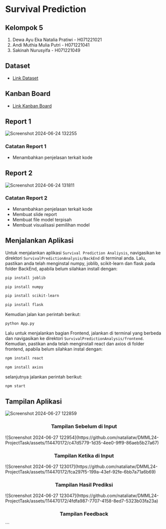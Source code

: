 # Survival Prediction

## Kelompok 5
1. Dewa Ayu Eka Natalia Pratiwi - H071221021
2. Andi Muthia Mulia Putri - H071221041
3. Sakinah Nurusyifa - H071221049

## Dataset
- [Link Dataset](https://www.kaggle.com/competitions/titanic)

## Kanban Board
- [Link Kanban Board](https://www.notion.so/b9de2ec103b94a48a89514f2bcbbcc39?v=c6e92543a24246fd886fd907986f2443&pvs=4)

## Report 1
![Screenshot 2024-06-24 132255](https://github.com/nataliatw/DMML24-ProjectTask/assets/114470172/eb0e6e8b-ed87-46c7-8a6d-ab04a8e87aee)
### Catatan Report 1
* Menambahkan penjelasan terkait kode

## Report 2
![Screenshot 2024-06-24 131811](https://github.com/nataliatw/DMML24-ProjectTask/assets/114470172/e518f519-e75a-4d09-b717-8c8464cfa316)
### Catatan Report 2
* Menambahkan penjelasan terkait kode
* Membuat slide report
* Membuat file model terpisah
* Membuat visualisasi pemilihan model

## Menjalankan Aplikasi
Untuk menjalankan aplikasi `Survival Prediction Analiysis`, navigasikan ke direktori `SurvivalPredictionAnalysis/BackEnd` di terminal anda. Lalu, pastikan anda telah menginstal numpy, joblib, scikit-learn dan flask pada folder BackEnd, apabila belum silahkan install dengan:
```bash
pip install joblib
```
```bash
pip install numpy
```
```bash
pip install scikit-learn
```
```bash
pip install flask
```
Kemudian jalan kan perintah berikut:
```bash
python App.py
```

Lalu untuk menjalankan bagian Frontend, jalankan di terminal yang berbeda dan navigasikan ke direktori `SurvivalPredictionAnalysis/frontend`. Kemudian, pastikan anda telah menginstall react dan axios di folder frontend, apabila belum silahkan instal dengan:
```bash
npm install react
```
```bash
npm install axios
```
selanjutnya jalankan perintah berikut:
```bash
npm start
```

## Tampilan Aplikasi
![Screenshot 2024-06-27 122859](https://github.com/nataliatw/DMML24-ProjectTask/assets/114470172/9cb0b65d-9afb-48d7-9523-2fc21a64bc83)
<h3 align="center">Tampilan Sebelum di Input</h3>
![Screenshot 2024-06-27 122954](https://github.com/nataliatw/DMML24-ProjectTask/assets/114470172/c47d5779-1d35-4ee0-9ff9-86aeb5b27a67)
<h3 align="center">Tampilan Ketika di Input</h3>
![Screenshot 2024-06-27 123017](https://github.com/nataliatw/DMML24-ProjectTask/assets/114470172/fca297f5-199a-43ef-92fe-6bb7a71a6b69)
<h3 align="center">Tampilan Hasil Prediksi</h3>
![Screenshot 2024-06-27 123047](https://github.com/nataliatw/DMML24-ProjectTask/assets/114470172/4fdfa987-7707-4158-8ed7-5323b03fa23a)
<h3 align="center">Tampilan Feedback</h3>
```
